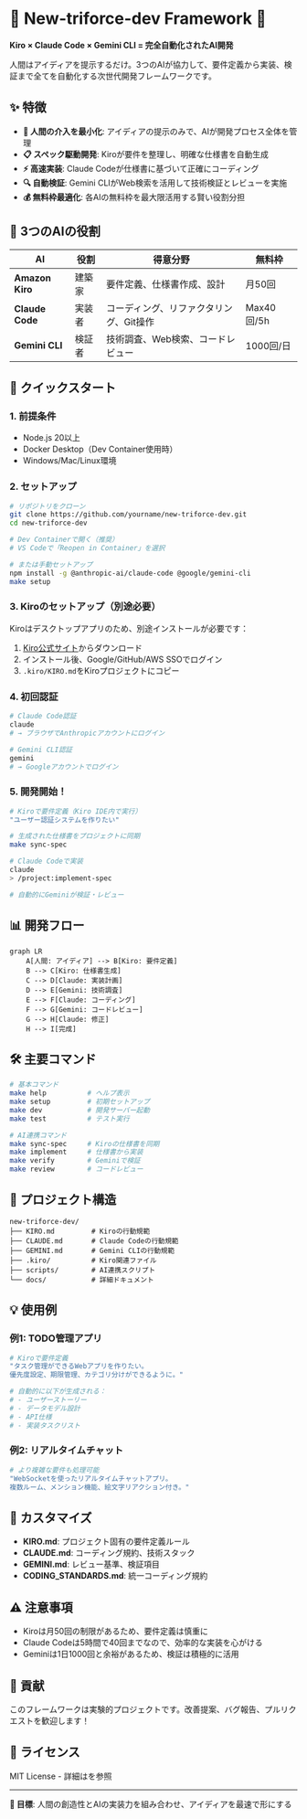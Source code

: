 # 🔺 New-triforce-dev Framework 🔺

**Kiro × Claude Code × Gemini CLI = 完全自動化されたAI開発**

人間はアイディアを提示するだけ。3つのAIが協力して、要件定義から実装、検証まで全てを自動化する次世代開発フレームワークです。

## ✨ 特徴

- **🎯 人間の介入を最小化**: アイディアの提示のみで、AIが開発プロセス全体を管理
- **📋 スペック駆動開発**: Kiroが要件を整理し、明確な仕様書を自動生成
- **⚡ 高速実装**: Claude Codeが仕様書に基づいて正確にコーディング
- **🔍 自動検証**: Gemini CLIがWeb検索を活用して技術検証とレビューを実施
- **💰 無料枠最適化**: 各AIの無料枠を最大限活用する賢い役割分担

## 🤖 3つのAIの役割

|AI             |役割 |得意分野                 |無料枠      |
|---------------|---|---------------------|---------|
|**Amazon Kiro**|建築家|要件定義、仕様書作成、設計        |月50回     |
|**Claude Code**|実装者|コーディング、リファクタリング、Git操作|Max40回/5h|
|**Gemini CLI** |検証者|技術調査、Web検索、コードレビュー   |1000回/日  |

## 🚀 クイックスタート

### 1. 前提条件

- Node.js 20以上
- Docker Desktop（Dev Container使用時）
- Windows/Mac/Linux環境

### 2. セットアップ

```bash
# リポジトリをクローン
git clone https://github.com/yourname/new-triforce-dev.git
cd new-triforce-dev

# Dev Containerで開く（推奨）
# VS Codeで「Reopen in Container」を選択

# または手動セットアップ
npm install -g @anthropic-ai/claude-code @google/gemini-cli
make setup
```

### 3. Kiroのセットアップ（別途必要）

Kiroはデスクトップアプリのため、別途インストールが必要です：

1. [Kiro公式サイト](https://kiro.dev/)からダウンロード
1. インストール後、Google/GitHub/AWS SSOでログイン
1. `.kiro/KIRO.md`をKiroプロジェクトにコピー

### 4. 初回認証

```bash
# Claude Code認証
claude
# → ブラウザでAnthropicアカウントにログイン

# Gemini CLI認証
gemini
# → Googleアカウントでログイン
```

### 5. 開発開始！

```bash
# Kiroで要件定義（Kiro IDE内で実行）
"ユーザー認証システムを作りたい"

# 生成された仕様書をプロジェクトに同期
make sync-spec

# Claude Codeで実装
claude
> /project:implement-spec

# 自動的にGeminiが検証・レビュー
```

## 📊 開発フロー

```mermaid
graph LR
    A[人間: アイディア] --> B[Kiro: 要件定義]
    B --> C[Kiro: 仕様書生成]
    C --> D[Claude: 実装計画]
    D --> E[Gemini: 技術調査]
    E --> F[Claude: コーディング]
    F --> G[Gemini: コードレビュー]
    G --> H[Claude: 修正]
    H --> I[完成]
```

## 🛠️ 主要コマンド

```bash
# 基本コマンド
make help          # ヘルプ表示
make setup         # 初期セットアップ
make dev           # 開発サーバー起動
make test          # テスト実行

# AI連携コマンド
make sync-spec     # Kiroの仕様書を同期
make implement     # 仕様書から実装
make verify        # Geminiで検証
make review        # コードレビュー
```

## 📁 プロジェクト構造

```
new-triforce-dev/
├── KIRO.md         # Kiroの行動規範
├── CLAUDE.md       # Claude Codeの行動規範
├── GEMINI.md       # Gemini CLIの行動規範
├── .kiro/          # Kiro関連ファイル
├── scripts/        # AI連携スクリプト
└── docs/           # 詳細ドキュメント
```

## 💡 使用例

### 例1: TODO管理アプリ

```bash
# Kiroで要件定義
"タスク管理ができるWebアプリを作りたい。
優先度設定、期限管理、カテゴリ分けができるように。"

# 自動的に以下が生成される：
# - ユーザーストーリー
# - データモデル設計
# - API仕様
# - 実装タスクリスト
```

### 例2: リアルタイムチャット

```bash
# より複雑な要件も処理可能
"WebSocketを使ったリアルタイムチャットアプリ。
複数ルーム、メンション機能、絵文字リアクション付き。"
```

## 🔧 カスタマイズ

- **KIRO.md**: プロジェクト固有の要件定義ルール
- **CLAUDE.md**: コーディング規約、技術スタック
- **GEMINI.md**: レビュー基準、検証項目
- **CODING_STANDARDS.md**: 統一コーディング規約

## ⚠️ 注意事項

- Kiroは月50回の制限があるため、要件定義は慎重に
- Claude Codeは5時間で40回までなので、効率的な実装を心がける
- Geminiは1日1000回と余裕があるため、検証は積極的に活用

## 🤝 貢献

このフレームワークは実験的プロジェクトです。改善提案、バグ報告、プルリクエストを歓迎します！

## 📜 ライセンス

MIT License - 詳細は<LICENSE>を参照

-----

**🎯 目標**: 人間の創造性とAIの実装力を組み合わせ、アイディアを最速で形にする